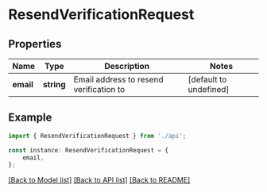 # ResendVerificationRequest


## Properties

Name | Type | Description | Notes
------------ | ------------- | ------------- | -------------
**email** | **string** | Email address to resend verification to | [default to undefined]

## Example

```typescript
import { ResendVerificationRequest } from './api';

const instance: ResendVerificationRequest = {
    email,
};
```

[[Back to Model list]](../README.md#documentation-for-models) [[Back to API list]](../README.md#documentation-for-api-endpoints) [[Back to README]](../README.md)
